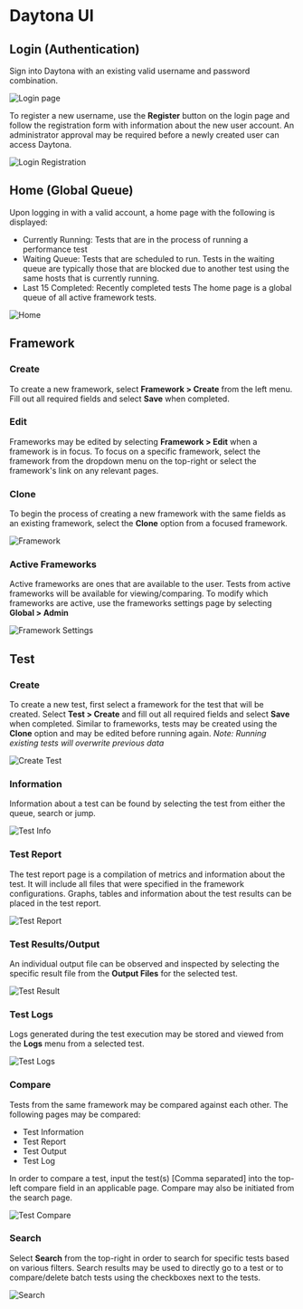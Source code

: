 # Daytona UI

## Login (Authentication)
Sign into Daytona with an existing valid username and password combination.

![Login page](img/login_1.png)

To register a new username, use the **Register** button on the login page and follow the registration form with information about the new user account. An administrator approval may be required before a newly created user can access Daytona.

![Login Registration](img/login_2.png)

## Home (Global Queue)
Upon logging in with a valid account, a home page with the following is displayed:
* Currently Running: Tests that are in the process of running a performance test
* Waiting Queue: Tests that are scheduled to run. Tests in the waiting queue are typically those that are blocked due to another test using the same hosts that is currently running.
* Last 15 Completed: Recently completed tests
The home page is a global queue of all active framework tests.

![Home](img/home_1.png)

## Framework
### Create
To create a new framework, select **Framework > Create** from the left menu. Fill out all required fields and select **Save** when completed.

### Edit
Frameworks may be edited by selecting **Framework > Edit** when a framework is in focus. To focus on a specific framework, select the framework from the dropdown menu on the top-right or select the framework's link on any relevant pages. 

### Clone
To begin the process of creating a new framework with the same fields as an existing framework, select the **Clone** option from a focused framework.

![Framework](img/framework_1.png)

### Active Frameworks
Active frameworks are ones that are available to the user. Tests from active frameworks will be available for viewing/comparing. To modify which frameworks are active, use the frameworks settings page by selecting **Global > Admin**

![Framework Settings](img/framework_2.png)

## Test
### Create
To create a new test, first select a framework for the test that will be created. Select **Test > Create** and fill out all required fields and select **Save** when completed. Similar to frameworks, tests may be created using the **Clone** option and may be edited before running again. *Note: Running existing tests will overwrite previous data*

![Create Test](img/test_1.png)

### Information
Information about a test can be found by selecting the test from either the queue, search or jump.

![Test Info](img/test_2.png)

### Test Report
The test report page is a compilation of metrics and information about the test. It will include all files that were specified in the framework configurations. Graphs, tables and information about the test results can be placed in the test report.

![Test Report](img/test_3.png)

### Test Results/Output
An individual output file can be observed and inspected by selecting the specific result file from the **Output Files** for the selected test.

![Test Result](img/test_4.png)

### Test Logs
Logs generated during the test execution may be stored and viewed from the **Logs** menu from a selected test.

![Test Logs](img/test_5.png)

### Compare
Tests from the same framework may be compared against each other. The following pages may be compared:
* Test Information
* Test Report
* Test Output
* Test Log

In order to compare a test, input the test(s) [Comma separated] into the top-left compare field in an applicable page. Compare may also be initiated from the search page.

![Test Compare](img/test_6.png)

### Search
Select **Search** from the top-right in order to search for specific tests based on various filters. Search results may be used to directly go to a test or to compare/delete batch tests using the checkboxes next to the tests.

![Search](img/search_1.png)
